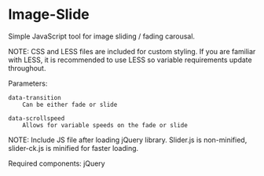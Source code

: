 Image-Slide
===========

Simple JavaScript tool for image sliding / fading carousal. 


NOTE: CSS and LESS files are included for custom styling.  If you are familiar with LESS, it is recommended to use LESS so variable requirements update throughout. 


Parameters: 

	data-transition
		Can be either fade or slide

	data-scrollspeed
		Allows for variable speeds on the fade or slide
	
	

NOTE:  Include JS file after loading jQuery library.  Slider.js is non-minified, slider-ck.js is minified for faster loading.


Required components:
jQuery